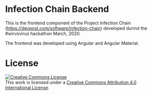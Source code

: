 # Infection Chain Backend

This is the frontend component of the Project Infection Chain (https://devpost.com/software/infection-chain) developed durind the #wirvsvirus hackathon March, 2020.

The frontend was developed using Angular and Angular Material.

# License

<a rel="license" href="http://creativecommons.org/licenses/by/4.0/"><img alt="Creative Commons License" style="border-width:0" src="https://i.creativecommons.org/l/by/4.0/88x31.png" /></a><br />This work is licensed under a <a rel="license" href="http://creativecommons.org/licenses/by/4.0/">Creative Commons Attribution 4.0 International License</a>.
